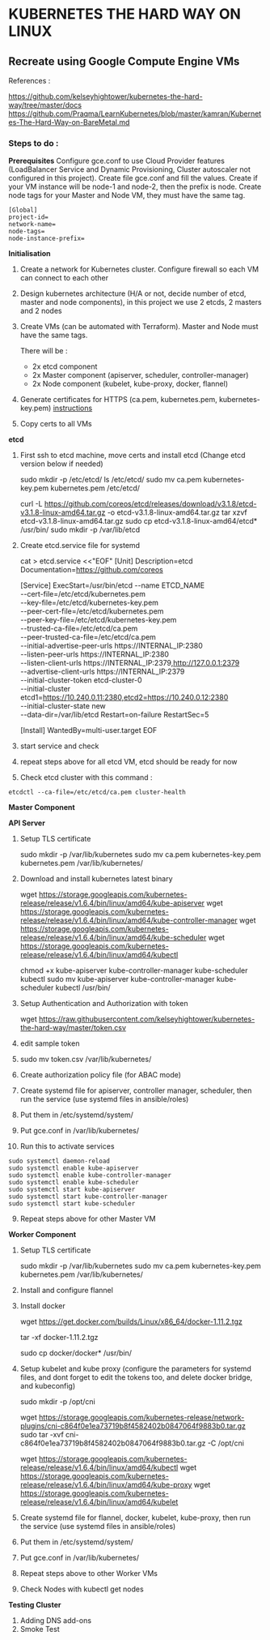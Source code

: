 # KUBERNETES THE HARD WAY ON LINUX


## Recreate using Google Compute Engine VMs


References :


https://github.com/kelseyhightower/kubernetes-the-hard-way/tree/master/docs
https://github.com/Praqma/LearnKubernetes/blob/master/kamran/Kubernetes-The-Hard-Way-on-BareMetal.md


### Steps to do :


**Prerequisites**
Configure gce.conf to use Cloud Provider features (LoadBalancer Service and Dynamic Provisioning, Cluster autoscaler not configured in this project).
Create file gce.conf and fill the values. Create if your VM instance will be node-1 and node-2, then the prefix is node.
Create node tags for your Master and Node VM, they must have the same tag.

```
[Global]
project-id=
network-name=
node-tags=
node-instance-prefix=
```

**Initialisation**

1. Create a network for Kubernetes cluster. Configure firewall so each VM can connect to each other
2. Design kubernetes architecture (H/A or not, decide number of etcd, master and node components), in this project we use 2 etcds, 2 masters and 2 nodes
3. Create VMs (can be automated with Terraform). Master and Node must have the same tags.

	There will be :
	- 2x etcd component
	- 2x Master component (apiserver, scheduler, controller-manager)
	- 2x Node component (kubelet, kube-proxy, docker, flannel)

4. Generate certificates for HTTPS (ca.pem, kubernetes.pem, kubernetes-key.pem) [instructions](https://github.com/Praqma/LearnKubernetes/blob/master/kamran/Kubernetes-The-Hard-Way-on-BareMetal.md#configure--setup-tls-certificates-for-the-cluster)
5. Copy certs to all VMs

**etcd**

1. First ssh to etcd machine, move certs and install etcd (Change etcd version below if needed)
	
	sudo mkdir -p /etc/etcd/
	ls /etc/etcd/
	sudo mv ca.pem kubernetes-key.pem kubernetes.pem /etc/etcd/

	curl -L https://github.com/coreos/etcd/releases/download/v3.1.8/etcd-v3.1.8-linux-amd64.tar.gz -o etcd-v3.1.8-linux-amd64.tar.gz
	tar xzvf etcd-v3.1.8-linux-amd64.tar.gz 
	sudo cp etcd-v3.1.8-linux-amd64/etcd* /usr/bin/
	sudo mkdir -p /var/lib/etcd

2. Create etcd.service file for systemd

	cat > etcd.service <<"EOF"
	[Unit]
	Description=etcd
	Documentation=https://github.com/coreos

	[Service]
	ExecStart=/usr/bin/etcd --name ETCD_NAME \
	  --cert-file=/etc/etcd/kubernetes.pem \
	  --key-file=/etc/etcd/kubernetes-key.pem \
	  --peer-cert-file=/etc/etcd/kubernetes.pem \
	  --peer-key-file=/etc/etcd/kubernetes-key.pem \
	  --trusted-ca-file=/etc/etcd/ca.pem \
	  --peer-trusted-ca-file=/etc/etcd/ca.pem \
	  --initial-advertise-peer-urls https://INTERNAL_IP:2380 \
	  --listen-peer-urls https://INTERNAL_IP:2380 \
	  --listen-client-urls https://INTERNAL_IP:2379,http://127.0.0.1:2379 \
	  --advertise-client-urls https://INTERNAL_IP:2379 \
	  --initial-cluster-token etcd-cluster-0 \
	  --initial-cluster etcd1=https://10.240.0.11:2380,etcd2=https://10.240.0.12:2380 \
	  --initial-cluster-state new \
	  --data-dir=/var/lib/etcd
	Restart=on-failure
	RestartSec=5
	
	[Install]
	WantedBy=multi-user.target
	EOF

3. start service and check
4. repeat steps above for all etcd VM, etcd should be ready for now
5. Check etcd cluster with this command :

```
etcdctl --ca-file=/etc/etcd/ca.pem cluster-health
```

**Master Component**

**API Server**

1. Setup TLS certificate

	sudo mkdir -p /var/lib/kubernetes
	sudo mv ca.pem kubernetes-key.pem kubernetes.pem /var/lib/kubernetes/

2. Download and install kubernetes latest binary

	wget https://storage.googleapis.com/kubernetes-release/release/v1.6.4/bin/linux/amd64/kube-apiserver
	wget https://storage.googleapis.com/kubernetes-release/release/v1.6.4/bin/linux/amd64/kube-controller-manager
	wget https://storage.googleapis.com/kubernetes-release/release/v1.6.4/bin/linux/amd64/kube-scheduler
	wget https://storage.googleapis.com/kubernetes-release/release/v1.6.4/bin/linux/amd64/kubectl

	chmod +x kube-apiserver kube-controller-manager kube-scheduler kubectl
	sudo mv kube-apiserver kube-controller-manager kube-scheduler kubectl /usr/bin/

3. Setup Authentication and Authorization with token

	wget https://raw.githubusercontent.com/kelseyhightower/kubernetes-the-hard-way/master/token.csv
	
4. edit sample token
5. sudo mv token.csv /var/lib/kubernetes/
6. Create authorization policy file (for ABAC mode)
7. Create systemd file for apiserver, controller manager, scheduler, then run the service (use systemd files in ansible/roles)
8. Put them in /etc/systemd/system/
9. Put gce.conf in /var/lib/kubernetes/
10. Run this to activate services

```
sudo systemctl daemon-reload
sudo systemctl enable kube-apiserver
sudo systemctl enable kube-controller-manager
sudo systemctl enable kube-scheduler
sudo systemctl start kube-apiserver
sudo systemctl start kube-controller-manager
sudo systemctl start kube-scheduler
```

9. Repeat steps above for other Master VM

**Worker Component**

1. Setup TLS certificate
	
	sudo mkdir -p /var/lib/kubernetes
	sudo mv ca.pem kubernetes-key.pem kubernetes.pem /var/lib/kubernetes/

2. Install and configure flannel
3. Install docker

	wget https://get.docker.com/builds/Linux/x86_64/docker-1.11.2.tgz

	tar -xf docker-1.11.2.tgz

	sudo cp docker/docker* /usr/bin/

4. Setup kubelet and kube proxy (configure the parameters for systemd files, and dont forget to edit the tokens too, and delete docker bridge, and kubeconfig)

	sudo mkdir -p /opt/cni

	wget https://storage.googleapis.com/kubernetes-release/network-plugins/cni-c864f0e1ea73719b8f4582402b0847064f9883b0.tar.gz
	sudo tar -xvf cni-c864f0e1ea73719b8f4582402b0847064f9883b0.tar.gz -C /opt/cni

	wget https://storage.googleapis.com/kubernetes-release/release/v1.6.4/bin/linux/amd64/kubectl
	wget https://storage.googleapis.com/kubernetes-release/release/v1.6.4/bin/linux/amd64/kube-proxy
	wget https://storage.googleapis.com/kubernetes-release/release/v1.6.4/bin/linux/amd64/kubelet

5. Create systemd file for flannel, docker, kubelet, kube-proxy, then run the service (use systemd files in ansible/roles)
6. Put them in /etc/systemd/system/
7. Put gce.conf in /var/lib/kubernetes/
8. Repeat steps above to other Worker VMs
9. Check Nodes with kubectl get nodes

**Testing Cluster**

1. Adding DNS add-ons
2. Smoke Test